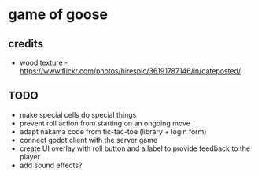 # game of goose

## credits

- wood texture - https://www.flickr.com/photos/hirespic/36191787146/in/dateposted/


## TODO

- make special cells do special things
- prevent roll action from starting on an ongoing move
- adapt nakama code from tic-tac-toe (library + login form)
- connect godot client with the server game
- create UI overlay with roll button and a label to provide feedback to the player
- add sound effects?
